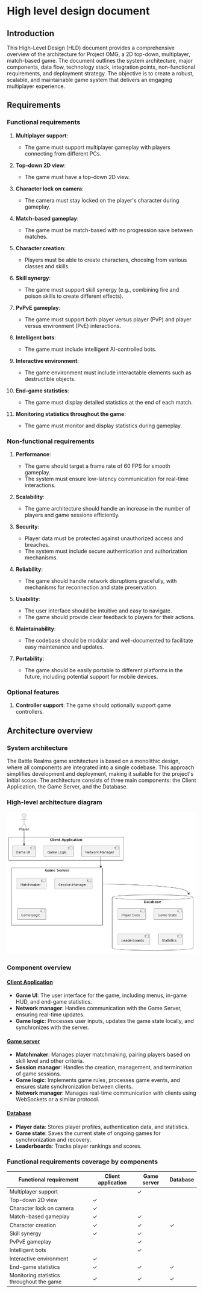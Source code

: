 # High level design document

## Introduction

This High-Level Design (HLD) document provides a comprehensive overview of the
architecture for Project OMG, a 2D top-down, multiplayer, match-based game.
The document outlines the system architecture, major components, data flow,
technology stack, integration points, non-functional requirements, and
deployment strategy. The objective is to create a robust, scalable, and
maintainable game system that delivers an engaging multiplayer experience.

## Requirements

### Functional requirements

1. **Multiplayer support**:
   - The game must support multiplayer gameplay with players connecting from
     different PCs.

2. **Top-down 2D view**:
   - The game must have a top-down 2D view.

3. **Character lock on camera**:
   - The camera must stay locked on the player's character during gameplay.

4. **Match-based gameplay**:
   - The game must be match-based with no progression save between matches.

5. **Character creation**:
   - Players must be able to create characters, choosing from various classes
     and skills.

6. **Skill synergy**:
   - The game must support skill synergy (e.g., combining fire and poison skills
     to create different effects).

7. **PvPvE gameplay**:
   - The game must support both player versus player (PvP) and player versus
     environment (PvE) interactions.

8. **Intelligent bots**:
   - The game must include intelligent AI-controlled bots.

9. **Interactive environment**:
   - The game environment must include interactable elements such as
     destructible objects.

10. **End-game statistics**:
    - The game must display detailed statistics at the end of each match.

11. **Monitoring statistics throughout the game**:
    - The game must monitor and display statistics during gameplay.

### Non-functional requirements

1. **Performance**:
   - The game should target a frame rate of 60 FPS for smooth gameplay.
   - The system must ensure low-latency communication for real-time interactions.

2. **Scalability**:
   - The game architecture should handle an increase in the number of players
     and game sessions efficiently.

3. **Security**:
   - Player data must be protected against unauthorized access and breaches.
   - The system must include secure authentication and authorization mechanisms.

4. **Reliability**:
   - The game should handle network disruptions gracefully, with mechanisms for
     reconnection and state preservation.

5. **Usability**:
   - The user interface should be intuitive and easy to navigate.
   - The game should provide clear feedback to players for their actions.

6. **Maintainability**:
   - The codebase should be modular and well-documented to facilitate easy
     maintenance and updates.

7. **Portability**:
   - The game should be easily portable to different platforms in the future,
     including potential support for mobile devices.

### Optional features

1. **Controller support**: The game should optionally support game controllers.

## Architecture overview

### System architecture

The Battle Realms game architecture is based on a monolithic design, where all
components are integrated into a single codebase. This approach simplifies
development and deployment, making it suitable for the project's initial scope.
The architecture consists of three main components: the Client Application, the
Game Server, and the Database.

### High-level architecture diagram

![High-Level Architecture](figures/hld_arch.png)

### Component overview

#### [Client Application][client_app_doc]

- **Game UI**: The user interface for the game, including menus, in-game HUD,
  and end-game statistics.
- **Network manager**: Handles communication with the Game Server, ensuring
  real-time updates.
- **Game logic**: Processes user inputs, updates the game state locally, and
  synchronizes with the server.

[client_app_doc]: hld_client_app.md

#### [Game server][game_server_doc]

- **Matchmaker**: Manages player matchmaking, pairing players based on skill
  level and other criteria.
- **Session manager**: Handles the creation, management, and termination of game
  sessions.
- **Game logic**: Implements game rules, processes game events, and ensures
  state synchronization between clients.
- **Network manager**: Manages real-time communication with clients using
  WebSockets or a similar protocol.

[game_server_doc]: hld_game_server.md

#### [Database][database_doc]

- **Player data**: Stores player profiles, authentication data, and statistics.
- **Game state**: Saves the current state of ongoing games for synchronization
  and recovery.
- **Leaderboards**: Tracks player rankings and scores.

[database_doc]: hld_database.md

### Functional requirements coverage by components

| Functional requirement | Client application | Game server | Database |
|------------------------|--------------------|-------------|----------|
| Multiplayer support    |                    |      ✓      |          |
| Top-down 2D view       |         ✓          |             |          |
| Character lock on camera |       ✓          |             |          |
| Match-based gameplay   |         ✓          |      ✓      |          |
| Character creation     |         ✓          |      ✓      |     ✓    |
| Skill synergy          |         ✓          |      ✓      |          |
| PvPvE gameplay         |                    |      ✓      |          |
| Intelligent bots       |                    |      ✓      |          |
| Interactive environment |        ✓          |             |          |
| End-game statistics    |         ✓          |      ✓      |     ✓    |
| Monitoring statistics throughout the game | ✓ |      ✓      |     ✓  |
